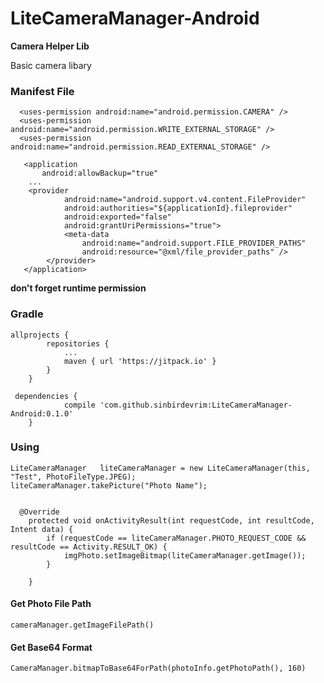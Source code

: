 # LiteCameraManager-Android

**Camera Helper Lib**

Basic camera libary 

### Manifest File ###
```
  <uses-permission android:name="android.permission.CAMERA" />
  <uses-permission android:name="android.permission.WRITE_EXTERNAL_STORAGE" />
  <uses-permission android:name="android.permission.READ_EXTERNAL_STORAGE" />

   <application
       android:allowBackup="true"
	...
	<provider
            android:name="android.support.v4.content.FileProvider"
            android:authorities="${applicationId}.fileprovider"
            android:exported="false"
            android:grantUriPermissions="true">
            <meta-data
                android:name="android.support.FILE_PROVIDER_PATHS"
                android:resource="@xml/file_provider_paths" />
        </provider>
   </application>
```
**don't forget runtime permission**

### Gradle ###
```
allprojects {
		repositories {
			...
			maven { url 'https://jitpack.io' }
		}
	}
  
 dependencies {
	        compile 'com.github.sinbirdevrim:LiteCameraManager-Android:0.1.0'
	}
```
### Using ###

~~~~
LiteCameraManager   liteCameraManager = new LiteCameraManager(this, "Test", PhotoFileType.JPEG);
liteCameraManager.takePicture("Photo Name");


  @Override
    protected void onActivityResult(int requestCode, int resultCode, Intent data) {
        if (requestCode == liteCameraManager.PHOTO_REQUEST_CODE && resultCode == Activity.RESULT_OK) {
            imgPhoto.setImageBitmap(liteCameraManager.getImage());
        }

    }
~~~~

#### Get Photo File Path  ####
~~~~
cameraManager.getImageFilePath()
~~~~
#### Get Base64 Format  ####
~~~~
CameraManager.bitmapToBase64ForPath(photoInfo.getPhotoPath(), 160)
~~~~
